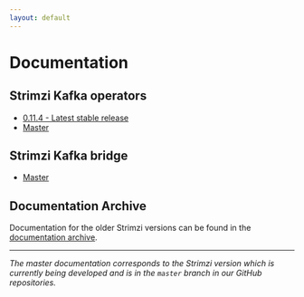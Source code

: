 ```yaml
---
layout: default
---
```


# Documentation

## Strimzi Kafka operators

* [0.11.4 - Latest stable release](/docs/latest/)
* [Master](/docs/master/)

## Strimzi Kafka bridge

* [Master](/docs/bridge/master/)

## Documentation Archive

Documentation for the older Strimzi versions can be found in the [documentation archive](/documentation/archive).

-----

_The master documentation corresponds to the Strimzi version which is currently being developed and is in the `master` branch in our GitHub repositories._